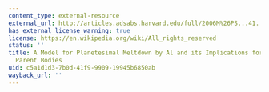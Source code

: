 ```yaml
---
content_type: external-resource
external_url: http://articles.adsabs.harvard.edu/full/2006M%26PS...41...95H
has_external_license_warning: true
license: https://en.wikipedia.org/wiki/All_rights_reserved
status: ''
title: A Model for Planetesimal Meltdown by Al and its Implications for Meteorite
  Parent Bodies
uid: c5a1d1d3-7b0d-41f9-9909-19945b6850ab
wayback_url: ''
---
```

